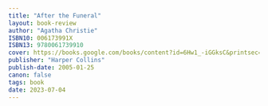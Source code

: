 ```yaml
---
title: "After the Funeral"
layout: book-review
author: "Agatha Christie"
ISBN10: 006173991X
ISBN13: 9780061739910
cover: https://books.google.com/books/content?id=6Hw1_-iGGksC&printsec=frontcover&img=1&zoom=1&edge=curl&source=gbs_api
publisher: "Harper Collins"
publish-date: 2005-01-25
canon: false
tags: book
date: 2023-07-04
---
```

